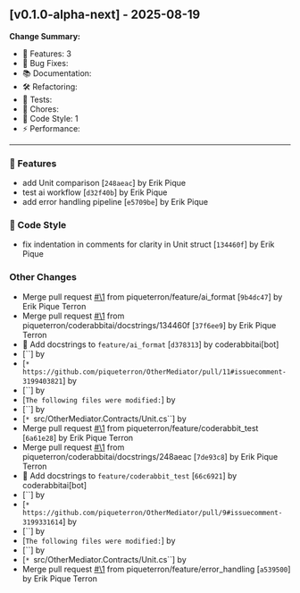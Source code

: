 ## [v0.1.0-alpha-next] - 2025-08-19

**Change Summary:**

- 🚀 Features: 3
- 🐛 Bug Fixes: 
- 📚 Documentation: 
- 🛠️ Refactoring: 
- 🧪 Tests: 
- 🔧 Chores: 
- 🎨 Code Style: 1
- ⚡ Performance: 

---

### 🚀 Features

- add Unit comparison
  [`248aeac`] by Erik Pique
- test ai workflow
  [`d32f40b`] by Erik Pique
- add error handling pipeline
  [`e5709be`] by Erik Pique

### 🎨 Code Style

- fix indentation in comments for clarity in Unit struct
  [`134460f`] by Erik Pique

### Other Changes

- Merge pull request [#\1](https://github.com/piqueterron/OtherMediator/issues/\1) from piqueterron/feature/ai_format
  [`9b4dc47`] by Erik Pique Terron
- Merge pull request [#\1](https://github.com/piqueterron/OtherMediator/issues/\1) from piqueterron/coderabbitai/docstrings/134460f
  [`37f6ee9`] by Erik Pique Terron
- 📝 Add docstrings to `feature/ai_format`
  [`d378313`] by coderabbitai[bot]
- 
  [``] by 
- 
  [`* https://github.com/piqueterron/OtherMediator/pull/11#issuecomment-3199403821`] by 
- 
  [``] by 
- 
  [`The following files were modified:`] by 
- 
  [``] by 
- 
  [`* `src/OtherMediator.Contracts/Unit.cs``] by 
- Merge pull request [#\1](https://github.com/piqueterron/OtherMediator/issues/\1) from piqueterron/feature/coderabbit_test
  [`6a61e28`] by Erik Pique Terron
- Merge pull request [#\1](https://github.com/piqueterron/OtherMediator/issues/\1) from piqueterron/coderabbitai/docstrings/248aeac
  [`7de93c8`] by Erik Pique Terron
- 📝 Add docstrings to `feature/coderabbit_test`
  [`66c6921`] by coderabbitai[bot]
- 
  [``] by 
- 
  [`* https://github.com/piqueterron/OtherMediator/pull/9#issuecomment-3199331614`] by 
- 
  [``] by 
- 
  [`The following files were modified:`] by 
- 
  [``] by 
- 
  [`* `src/OtherMediator.Contracts/Unit.cs``] by 
- Merge pull request [#\1](https://github.com/piqueterron/OtherMediator/issues/\1) from piqueterron/feature/error_handling
  [`a539500`] by Erik Pique Terron

